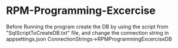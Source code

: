 # RPM-Programming-Excercise

Before Running the program create the DB by using the script from "SqlScriptToCreateDB.txt" file, and change the connection string in appsettings.json ConnectionStrings->RPMProgrammingExcerciseDB
